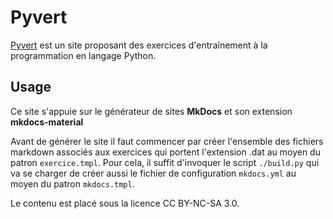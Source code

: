 # Pyvert

[Pyvert](https://diraison.github.io/Pyvert/) est un site proposant des exercices d'entraînement à la programmation en langage Python.


## Usage

Ce site s'appuie sur le générateur de sites **MkDocs** et son extension **mkdocs-material**

Avant de générer le site il faut commencer par créer l'ensemble des fichiers markdown associés aux exercices qui portent l'extension .dat au moyen du patron `exercice.tmpl`. Pour cela, il suffit d'invoquer le script `./build.py` qui va se charger de créer aussi le fichier de configuration `mkdocs.yml` au moyen du patron `mkdocs.tmpl`.





Le contenu est placé sous la licence CC BY-NC-SA 3.0.
